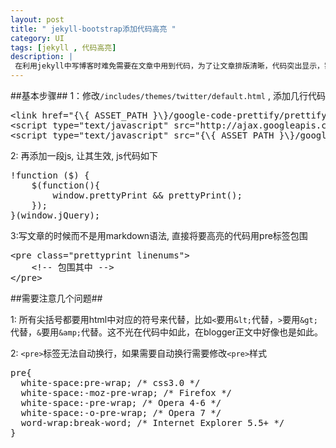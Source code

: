 ```yaml
---
layout: post
title: " jekyll-bootstrap添加代码高亮 "
category: UI
tags: [jekyll , 代码高亮]
description: |
 在利用jekyll中写博客时难免需要在文章中用到代码，为了让文章排版清晰，代码突出显示，需要将代码部分高亮显示。在jekyll中代码高亮显示的方法有许多种，这篇文章是添加css与js将文章中代码高亮显示。
---
```

##基本步骤##
1：修改`/includes/themes/twitter/default.html` , 添加几行代码
<pre class="prettyprint linenums">
&lt;link href="{\{ ASSET_PATH }\}/google-code-prettify/prettify.css" rel="stylesheet" type="text/css" media="all"&gt;
&lt;script type="text/javascript" src="http://ajax.googleapis.com/ajax/libs/jquery/1.7.2/jquery.min.js"&gt;&lt;/script&gt;
&lt;script type="text/javascript" src="{\{ ASSET_PATH }\}/google-code-prettify/prettify.js"&gt;&lt;/script&gt;
</pre>

2: 再添加一段js, 让其生效, js代码如下
<pre class="prettyprint linenums">
!function ($) {
    $(function(){
        window.prettyPrint && prettyPrint();
    });
}(window.jQuery);
</pre>

3:写文章的时候而不是用markdown语法, 直接将要高亮的代码用pre标签包围

<pre class="prettyprint linenums">
&lt;pre class="prettyprint linenums"&gt;
    &lt;!-- 包围其中 --&gt;
&lt;/pre&gt;
</pre>

##需要注意几个问题##

1: 所有尖括号都要用html中对应的符号来代替，比如`<`要用`&lt;`代替，`>`要用`&gt;`代替，`&`要用`&amp;`代替。这不光在代码中如此，在blogger正文中好像也是如此。

2: `<pre>`标签无法自动换行，如果需要自动换行需要修改`<pre>`样式
<pre class="prettyprint linenums">
pre{
  white-space:pre-wrap; /* css3.0 */
  white-space:-moz-pre-wrap; /* Firefox */
  white-space:-pre-wrap; /* Opera 4-6 */
  white-space:-o-pre-wrap; /* Opera 7 */
  word-wrap:break-word; /* Internet Explorer 5.5+ */
}
</pre>

